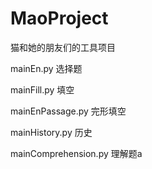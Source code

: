 # MaoProject
猫和她的朋友们的工具项目


mainEn.py  选择题

mainFill.py 填空

mainEnPassage.py 完形填空

mainHistory.py  历史

mainComprehension.py 理解题a

